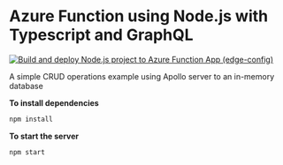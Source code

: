 # Azure Function using Node.js with Typescript and GraphQL

[![Build and deploy Node.js project to Azure Function App (edge-config)](https://github.com/omoinjm/edge-config/actions/workflows/main_edge-config.yml/badge.svg?branch=main&event=workflow_run)](https://github.com/omoinjm/edge-config/actions/workflows/main_edge-config.yml)

A simple CRUD operations example using Apollo server to an in-memory database

**To install dependencies**

```bash
npm install
```

**To start the server**

```bash
npm start
```
